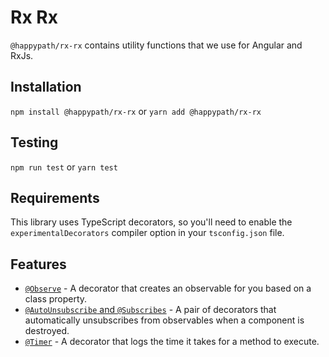 # Rx Rx

`@happypath/rx-rx` contains utility functions that we use for Angular and RxJs.

## Installation

`npm install @happypath/rx-rx` or `yarn add @happypath/rx-rx`

## Testing

`npm run test` or `yarn test`

## Requirements

This library uses TypeScript decorators, so you'll need to enable the `experimentalDecorators` compiler option in your `tsconfig.json` file.

## Features

- [`@Observe`](docs/observe.md) - A decorator that creates an observable for you based on a class property.
- [`@AutoUnsubscribe` and `@Subscribes`](docs/auto-unsubscribe.md) - A pair of decorators that automatically unsubscribes from observables when a component is destroyed.
- [`@Timer`](docs/timer.md) - A decorator that logs the time it takes for a method to execute.
